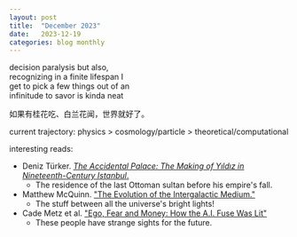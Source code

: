```yaml
---
layout: post
title:  "December 2023"
date:   2023-12-19
categories: blog monthly
---
```


decision paralysis but also, \
recognizing in a finite lifespan I \
get to pick a few things out of an \
infinitude to savor is kinda neat

如果有桂花吃、白兰花闻，世界就好了。

current trajectory: physics > cosmology/particle > theoretical/computational

interesting reads:
- Deniz Türker. [*The Accidental Palace: The Making of Yıldız in Nineteenth-Century Istanbul*.](https://www.psupress.org/books/titles/978-0-271-09391-8.html)
  - The residence of the last Ottoman sultan before his empire's fall.
- Matthew McQuinn. ["The Evolution of the Intergalactic Medium."](https://doi.org/10.1146/annurev-astro-082214-122355)
  - The stuff between all the universe's bright lights!
- Cade Metz et al. ["Ego, Fear and Money: How the A.I. Fuse Was Lit"](https://www.nytimes.com/2023/12/03/technology/ai-openai-musk-page-altman.html)
  - These people have strange sights for the future.
